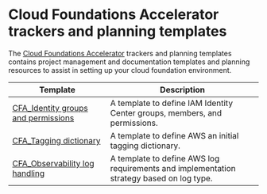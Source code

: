 # Cloud Foundations Accelerator trackers and planning templates

The [Cloud Foundations Accelerator](./cloud-foundations-accelerator/README.md) trackers and planning templates contains project management and documentation templates and planning resources to assist in setting up your cloud foundation environment.

| Template | Description |
| -------- | ----------- |
| [CFA_Identity groups and permissions](./cfa_identity-groups-and-permissions.xlsx/) | A template to define IAM Identity Center groups, members, and permissions. |
| [CFA_Tagging dictionary](./cfa_tagging-dictionary.xlsx/) | A template to define AWS an initial tagging dictionary. |
| [CFA_Observability log handling](./cfa_observability-log-handling.xlsx/) | A template to define AWS log requirements and implementation strategy based on log type. |
